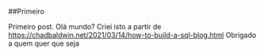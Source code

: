 ##Primeiro

Primeiro post. Olá mundo? 
Criei isto a partir de https://chadbaldwin.net/2021/03/14/how-to-build-a-sql-blog.html 
Obrigado a quem quer que seja
